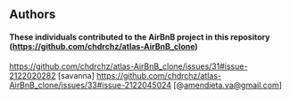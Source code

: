 ## Authors
#### These individuals contributed to the AirBnB project in this repository  (https://github.com/chdrchz/atlas-AirBnB_clone)
https://github.com/chdrchz/atlas-AirBnB_clone/issues/31#issue-2122020282 [savanna]
https://github.com/chdrchz/atlas-AirBnB_clone/issues/33#issue-2122045024 [@amendieta.va@gmail.com] 